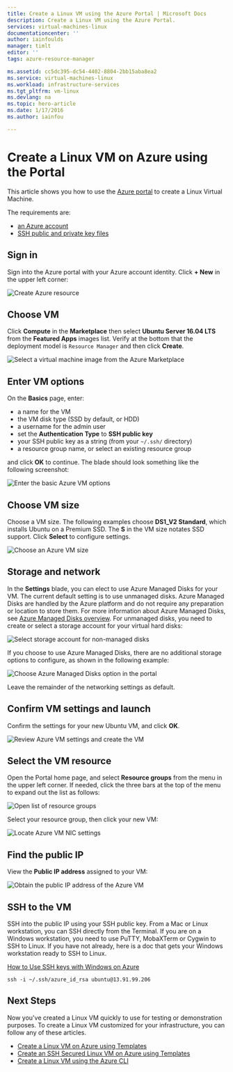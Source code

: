 ```yaml
---
title: Create a Linux VM using the Azure Portal | Microsoft Docs
description: Create a Linux VM using the Azure Portal.
services: virtual-machines-linux
documentationcenter: ''
author: iainfoulds
manager: timlt
editor: ''
tags: azure-resource-manager

ms.assetid: cc5dc395-dc54-4402-8804-2bb15aba8ea2
ms.service: virtual-machines-linux
ms.workload: infrastructure-services
ms.tgt_pltfrm: vm-linux
ms.devlang: na
ms.topic: hero-article
ms.date: 1/17/2016
ms.author: iainfou

---
```

# Create a Linux VM on Azure using the Portal
This article shows you how to use the [Azure portal](https://portal.azure.com/) to create a Linux Virtual Machine.

The requirements are:

* [an Azure account](https://azure.microsoft.com/pricing/free-trial/)
* [SSH public and private key files](virtual-machines-linux-mac-create-ssh-keys.md?toc=%2fazure%2fvirtual-machines%2flinux%2ftoc.json)

## Sign in
Sign into the Azure portal with your Azure account identity. Click **+ New** in the upper left corner:

![Create Azure resource](./media/virtual-machines-linux-quick-create-portal/create_new_resource.png)

## Choose VM
Click **Compute** in the **Marketplace** then select **Ubuntu Server 16.04 LTS** from the **Featured Apps** images list.  Verify at the bottom that the deployment model is `Resource Manager` and then click **Create**.

![Select a virtual machine image from the Azure Marketplace](./media/virtual-machines-linux-quick-create-portal/create_new_vm.png)

## Enter VM options
On the **Basics** page, enter:

* a name for the VM
* the VM disk type (SSD by default, or HDD)
* a username for the admin user
* set the **Authentication Type** to **SSH public key**
* your SSH public key as a string (from your `~/.ssh/` directory)
* a resource group name, or select an existing resource group

and click **OK** to continue. The blade should look something like the following screenshot:

![Enter the basic Azure VM options](./media/virtual-machines-linux-quick-create-portal/enter_basic_vm_details.png)

## Choose VM size
Choose a VM size. The following examples choose **DS1_V2 Standard**, which installs Ubuntu on a Premium SSD. The **S** in the VM size notates SSD support. Click **Select** to configure settings.

![Choose an Azure VM size](./media/virtual-machines-linux-quick-create-portal/select_vm_size.png)

## Storage and network
In the **Settings** blade, you can elect to use Azure Managed Disks for your VM. The current default setting is to use unmanaged disks. Azure Managed Disks are handled by the Azure platform and do not require any preparation or location to store them. For more information about Azure Managed Disks, see [Azure Managed Disks overview](../storage/storage-managed-disks-overview.md). For unmanaged disks, you need to create or select a storage account for your virtual hard disks:

![Select storage account for non-managed disks](./media/virtual-machines-linux-quick-create-portal/configure_non_managed_disks.png)

If you choose to use Azure Managed Disks, there are no additional storage options to configure, as shown in the following example:

![Choose Azure Managed Disks option in the portal](./media/virtual-machines-linux-quick-create-portal/select_managed_disks.png)

Leave the remainder of the networking settings as default.

## Confirm VM settings and launch
Confirm the settings for your new Ubuntu VM, and click **OK**.

![Review Azure VM settings and create the VM](./media/virtual-machines-linux-quick-create-portal/review_final_vm_settings.png)

## Select the VM resource
Open the Portal home page, and select **Resource groups** from the menu in the upper left corner. If needed, click the three bars at the top of the menu to expand out the list as follows:

![Open list of resource groups](./media/virtual-machines-linux-quick-create-portal/select_resource_group.png)

Select your resource group, then click your new VM:

![Locate Azure VM NIC settings](./media/virtual-machines-linux-quick-create-portal/select_vm_resource.png)

## Find the public IP
View the **Public IP address** assigned to your VM:

![Obtain the public IP address of the Azure VM](./media/virtual-machines-linux-quick-create-portal/view_public_ip_address.png)

## SSH to the VM
SSH into the public IP using your SSH public key.  From a Mac or Linux workstation, you can SSH directly from the Terminal. If you are on a Windows workstation, you need to use PuTTY, MobaXTerm or Cygwin to SSH to Linux.  If you have not already, here is a doc that gets your Windows workstation ready to SSH to Linux.

[How to Use SSH keys with Windows on Azure](virtual-machines-linux-ssh-from-windows.md?toc=%2fazure%2fvirtual-machines%2flinux%2ftoc.json)

```
ssh -i ~/.ssh/azure_id_rsa ubuntu@13.91.99.206
```

## Next Steps
Now you've created a Linux VM quickly to use for testing or demonstration purposes. To create a Linux VM customized for your infrastructure, you can follow any of these articles.

* [Create a Linux VM on Azure using Templates](virtual-machines-linux-cli-deploy-templates.md?toc=%2fazure%2fvirtual-machines%2flinux%2ftoc.json)
* [Create an SSH Secured Linux VM on Azure using Templates](virtual-machines-linux-create-ssh-secured-vm-from-template.md?toc=%2fazure%2fvirtual-machines%2flinux%2ftoc.json)
* [Create a Linux VM using the Azure CLI](virtual-machines-linux-create-cli-complete.md?toc=%2fazure%2fvirtual-machines%2flinux%2ftoc.json)

